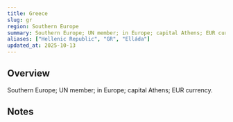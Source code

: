 ```yaml
---
title: Greece
slug: gr
region: Southern Europe
summary: Southern Europe; UN member; in Europe; capital Athens; EUR currency.
aliases: ["Hellenic Republic", "GR", "Elláda"]
updated_at: 2025-10-13
---
```


## Overview

Southern Europe; UN member; in Europe; capital Athens; EUR currency.

## Notes

<!-- Add your first note below -->
